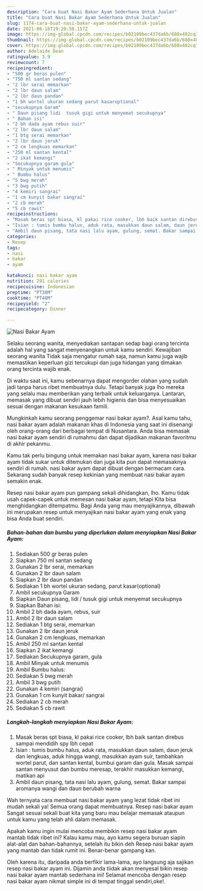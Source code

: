 ```yaml
---
description: "Cara buat Nasi Bakar Ayam Sederhana Untuk Jualan"
title: "Cara buat Nasi Bakar Ayam Sederhana Untuk Jualan"
slug: 1174-cara-buat-nasi-bakar-ayam-sederhana-untuk-jualan
date: 2021-06-16T19:20:58.157Z
image: https://img-global.cpcdn.com/recipes/b02109bec437da6b/680x482cq70/nasi-bakar-ayam-foto-resep-utama.jpg
thumbnail: https://img-global.cpcdn.com/recipes/b02109bec437da6b/680x482cq70/nasi-bakar-ayam-foto-resep-utama.jpg
cover: https://img-global.cpcdn.com/recipes/b02109bec437da6b/680x482cq70/nasi-bakar-ayam-foto-resep-utama.jpg
author: Adelaide Dean
ratingvalue: 3.9
reviewcount: 7
recipeingredient:
- "500 gr beras pulen"
- "750 ml santan sedang"
- "2 lbr serai memarkan"
- "2 lbr daun salam"
- "2 lbr daun pandan"
- "1 bh wortel ukuran sedang parut kasaroptional"
- "secukupnya Garam"
- " Daun pisang lidi  tusuk gigi untuk menyemat secukupnya"
- " Bahan isi"
- "2 bh dada ayam rebus suir"
- "2 lbr daun salam"
- "1 btg serai memarkan"
- "2 lbr daun jeruk"
- "2 cm lengkuas memarkan"
- "250 ml santan kental"
- "2 ikat kemangi"
- "Secukupnya garam gula"
- " Minyak untuk menumis"
- " Bumbu halus"
- "5 bwg merah"
- "3 bwg putih"
- "4 kemiri sangrai"
- "1 cm kunyit bakar sangrai"
- "2 cb merah"
- "5 cb rawit"
recipeinstructions:
- "Masak beras spt biasa, kl pakai rice cooker, lbh baik santan direbus sampai mendidih spy lbh cepat"
- "Isian : tumis bumbu halus, aduk rata, masukkan daun salam, daun jeruk dan lengkuas, aduk hingga wangi, masukkan ayam suir, tambahkan wortel parut, dan santan kental, bumbui garam dan gula. Masak sampai santan menyusut dan bumbu meresap, terakhir masukkan kemangi, matikan api"
- "Ambil daun pisang, tata nasi lalu ayam, gulung, semat. Bakar sampai aromanya wangi dan daun berubah warna"
categories:
- Resep
tags:
- nasi
- bakar
- ayam

katakunci: nasi bakar ayam 
nutrition: 291 calories
recipecuisine: Indonesian
preptime: "PT38M"
cooktime: "PT48M"
recipeyield: "2"
recipecategory: Dinner

---
```



![Nasi Bakar Ayam](https://img-global.cpcdn.com/recipes/b02109bec437da6b/680x482cq70/nasi-bakar-ayam-foto-resep-utama.jpg)

Selaku seorang wanita, menyediakan santapan sedap bagi orang tercinta adalah hal yang sangat menyenangkan untuk kamu sendiri. Kewajiban seorang  wanita Tidak saja mengatur rumah saja, namun kamu juga wajib memastikan keperluan gizi tercukupi dan juga hidangan yang dimakan orang tercinta wajib enak.

Di waktu  saat ini, kamu sebenarnya dapat mengorder olahan yang sudah jadi tanpa harus ribet membuatnya dulu. Tetapi banyak juga lho mereka yang selalu mau memberikan yang terbaik untuk keluarganya. Lantaran, memasak yang dibuat sendiri jauh lebih higienis dan bisa menyesuaikan sesuai dengan makanan kesukaan famili. 



Mungkinkah kamu seorang penggemar nasi bakar ayam?. Asal kamu tahu, nasi bakar ayam adalah makanan khas di Indonesia yang saat ini disenangi oleh orang-orang dari berbagai tempat di Nusantara. Anda bisa memasak nasi bakar ayam sendiri di rumahmu dan dapat dijadikan makanan favoritmu di akhir pekanmu.

Kamu tak perlu bingung untuk memakan nasi bakar ayam, karena nasi bakar ayam tidak sukar untuk ditemukan dan juga kita pun dapat memasaknya sendiri di rumah. nasi bakar ayam dapat dibuat dengan bermacam cara. Sekarang sudah banyak resep kekinian yang membuat nasi bakar ayam semakin enak.

Resep nasi bakar ayam pun gampang sekali dihidangkan, lho. Kamu tidak usah capek-capek untuk memesan nasi bakar ayam, tetapi Kita bisa menghidangkan ditempatmu. Bagi Anda yang mau menyajikannya, dibawah ini merupakan resep untuk menyajikan nasi bakar ayam yang enak yang bisa Anda buat sendiri.

<!--inarticleads1-->

##### Bahan-bahan dan bumbu yang diperlukan dalam menyiapkan Nasi Bakar Ayam:

1. Sediakan 500 gr beras pulen
1. Siapkan 750 ml santan sedang
1. Gunakan 2 lbr serai, memarkan
1. Gunakan 2 lbr daun salam
1. Siapkan 2 lbr daun pandan
1. Sediakan 1 bh wortel ukuran sedang, parut kasar(optional)
1. Ambil secukupnya Garam
1. Siapkan  Daun pisang, lidi / tusuk gigi untuk menyemat secukupnya
1. Siapkan  Bahan isi:
1. Ambil 2 bh dada ayam, rebus, suir
1. Ambil 2 lbr daun salam
1. Sediakan 1 btg serai, memarkan
1. Gunakan 2 lbr daun jeruk
1. Gunakan 2 cm lengkuas, memarkan
1. Ambil 250 ml santan kental
1. Siapkan 2 ikat kemangi
1. Sediakan Secukupnya garam, gula
1. Ambil  Minyak untuk menumis
1. Ambil  Bumbu halus:
1. Sediakan 5 bwg merah
1. Ambil 3 bwg putih
1. Gunakan 4 kemiri (sangrai)
1. Gunakan 1 cm kunyit bakar/ sangrai
1. Sediakan 2 cb merah
1. Sediakan 5 cb rawit




<!--inarticleads2-->

##### Langkah-langkah menyiapkan Nasi Bakar Ayam:

1. Masak beras spt biasa, kl pakai rice cooker, lbh baik santan direbus sampai mendidih spy lbh cepat
1. Isian : tumis bumbu halus, aduk rata, masukkan daun salam, daun jeruk dan lengkuas, aduk hingga wangi, masukkan ayam suir, tambahkan wortel parut, dan santan kental, bumbui garam dan gula. Masak sampai santan menyusut dan bumbu meresap, terakhir masukkan kemangi, matikan api
1. Ambil daun pisang, tata nasi lalu ayam, gulung, semat. Bakar sampai aromanya wangi dan daun berubah warna




Wah ternyata cara membuat nasi bakar ayam yang lezat tidak ribet ini mudah sekali ya! Semua orang dapat membuatnya. Resep nasi bakar ayam Sangat sesuai sekali buat kita yang baru mau belajar memasak ataupun untuk kamu yang telah ahli dalam memasak.

Apakah kamu ingin mulai mencoba membikin resep nasi bakar ayam mantab tidak ribet ini? Kalau kamu mau, ayo kamu segera buruan siapin alat-alat dan bahan-bahannya, setelah itu bikin deh Resep nasi bakar ayam yang mantab dan tidak rumit ini. Benar-benar gampang kan. 

Oleh karena itu, daripada anda berfikir lama-lama, ayo langsung aja sajikan resep nasi bakar ayam ini. Dijamin anda tiidak akan menyesal bikin resep nasi bakar ayam mantab sederhana ini! Selamat mencoba dengan resep nasi bakar ayam nikmat simple ini di tempat tinggal sendiri,oke!.

